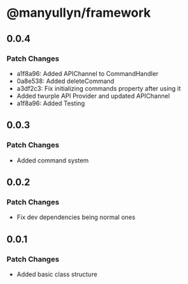 # @manyullyn/framework

## 0.0.4

### Patch Changes

- a1f8a96: Added APIChannel to CommandHandler
- 0a8e538: Added deleteCommand
- a3df2c3: Fix initializing commands property after using it
- Added twurple API Provider and updated APIChannel
- a1f8a96: Added Testing

## 0.0.3

### Patch Changes

- Added command system

## 0.0.2

### Patch Changes

- Fix dev dependencies being normal ones

## 0.0.1

### Patch Changes

- Added basic class structure
